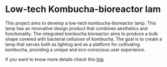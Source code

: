 # Low-tech Kombucha-bioreactor lam


This project aims to develop a low-tech kombucha-bioreactor lamp. This lamp has an innovative design product that combines aesthetics and functionality. 
The integrated kombucha bioreactor aims to produce a bulb shape covered with bacterial cellulose of kombucha. 
The goal is to create a lamp that serves both as lighting and as a platform for cultivating kombucha, providing a unique and eco-conscious user experience.

If you want to know more details check this [link](https://dvic.devinci.fr/projects/low-tech-kombucha-bioreactor-lamp)
